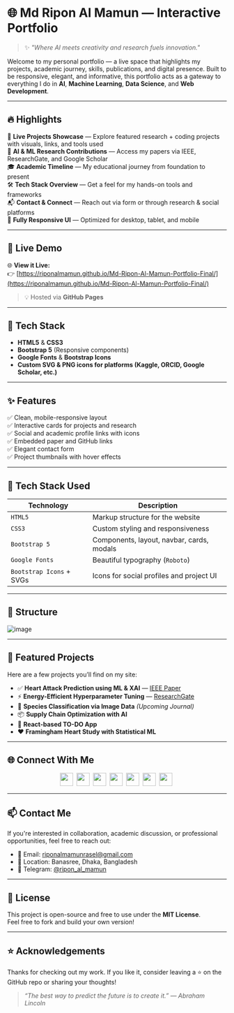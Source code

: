 # 🌐 Md Ripon Al Mamun — Interactive Portfolio

> ✨ *"Where AI meets creativity and research fuels innovation."*

Welcome to my personal portfolio — a live space that highlights my projects, academic journey, skills, publications, and digital presence. Built to be responsive, elegant, and informative, this portfolio acts as a gateway to everything I do in **AI**, **Machine Learning**, **Data Science**, and **Web Development**.

---

## 🔥 Highlights

🎯 **Live Projects Showcase** — Explore featured research + coding projects with visuals, links, and tools used  
🧠 **AI & ML Research Contributions** — Access my papers via IEEE, ResearchGate, and Google Scholar  
🎓 **Academic Timeline** — My educational journey from foundation to present  
🛠️ **Tech Stack Overview** — Get a feel for my hands-on tools and frameworks  
📬 **Contact & Connect** — Reach out via form or through research & social platforms  
📱 **Fully Responsive UI** — Optimized for desktop, tablet, and mobile

---

## 🚀 Live Demo

🌐 **View it Live:**  
👉 [https://riponalmamun.github.io/Md-Ripon-Al-Mamun-Portfolio-Final/](https://riponalmamun.github.io/Md-Ripon-Al-Mamun-Portfolio-Final/)

> 💡 Hosted via **GitHub Pages**

---

## 🔧 Tech Stack

- **HTML5** & **CSS3**
- **Bootstrap 5** (Responsive components)
- **Google Fonts** & **Bootstrap Icons**
- **Custom SVG & PNG icons for platforms (Kaggle, ORCID, Google Scholar, etc.)**

---

## ✨ Features

✅ Clean, mobile-responsive layout  
✅ Interactive cards for projects and research  
✅ Social and academic profile links with icons  
✅ Embedded paper and GitHub links  
✅ Elegant contact form  
✅ Project thumbnails with hover effects

---

## 🧰 Tech Stack Used

| Technology     | Description                                     |
|----------------|-------------------------------------------------|
| `HTML5`        | Markup structure for the website                |
| `CSS3`         | Custom styling and responsiveness               |
| `Bootstrap 5`  | Components, layout, navbar, cards, modals       |
| `Google Fonts` | Beautiful typography (`Roboto`)                 |
| `Bootstrap Icons` + SVGs | Icons for social profiles and project UI |

---

## 📁 Structure

![image](https://github.com/user-attachments/assets/5a4c7df3-9dd0-4347-b584-265d4749f4b4)


---

## 📸 Featured Projects

Here are a few projects you’ll find on my site:

- ✅ **Heart Attack Prediction using ML & XAI** — [IEEE Paper](https://ieeexplore.ieee.org/document/11022132)
- ⚡ **Energy-Efficient Hyperparameter Tuning** — [ResearchGate](https://www.researchgate.net/publication/389167317)
- 🐛 **Species Classification via Image Data** *(Upcoming Journal)*
- 📦 **Supply Chain Optimization with AI**
- 📱 **React-based TO-DO App**
- ❤️ **Framingham Heart Study with Statistical ML**

---

## 🌐 Connect With Me

<p align="center">
  <a href="https://github.com/riponalmamun" target="_blank"><img src="https://cdn.jsdelivr.net/gh/devicons/devicon/icons/github/github-original.svg" width="30"/></a>&nbsp;
  <a href="https://www.linkedin.com/in/mdriponalmamun/" target="_blank"><img src="https://cdn.jsdelivr.net/gh/devicons/devicon/icons/linkedin/linkedin-original.svg" width="30"/></a>&nbsp;
  <a href="https://www.facebook.com/riponalmamun.rasel.2/" target="_blank"><img src="https://upload.wikimedia.org/wikipedia/commons/1/1b/Facebook_icon.svg" width="30"/></a>&nbsp;
  <a href="https://www.researchgate.net/profile/Md-Ripon-Al-Mamun" target="_blank"><img src="https://upload.wikimedia.org/wikipedia/commons/5/5e/ResearchGate_icon_SVG.svg" width="30"/></a>&nbsp;
  <a href="https://scholar.google.com/citations?user=N9_yGkMAAAAJ" target="_blank"><img src="https://upload.wikimedia.org/wikipedia/commons/c/c7/Google_Scholar_logo.svg" width="30"/></a>&nbsp;
  <a href="https://www.kaggle.com/riponalmamun" target="_blank"><img src="https://upload.wikimedia.org/wikipedia/commons/7/7c/Kaggle_logo.png" width="30"/></a>&nbsp;
  <a href="https://orcid.org/0009-0007-2505-0505" target="_blank"><img src="https://upload.wikimedia.org/wikipedia/commons/0/06/ORCID_iD.svg" width="30"/></a>&nbsp;
</p>

---

## 📫 Contact Me

If you're interested in collaboration, academic discussion, or professional opportunities, feel free to reach out:

- 📧 Email: [riponalmamunrasel@gmail.com](mailto:riponalmamunrasel@gmail.com)
- 📍 Location: Banasree, Dhaka, Bangladesh
- 📱 Telegram: [@ripon_al_mamun](https://t.me/ripon_al_mamun)

---

## 📄 License

This project is open-source and free to use under the **MIT License**.  
Feel free to fork and build your own version!

---

## ⭐ Acknowledgements

Thanks for checking out my work. If you like it, consider leaving a ⭐ on the GitHub repo or sharing your thoughts!

> _“The best way to predict the future is to create it.” — Abraham Lincoln_





